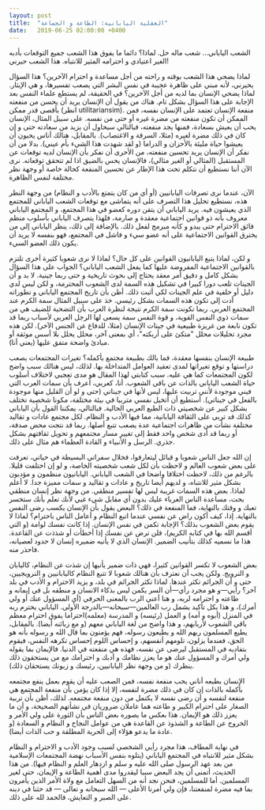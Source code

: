 ```yaml
---
layout: post
title:  "العقلية اليابانية: الطاعة و الجماعة"
date:   2019-06-25 02:00:00 +0400
---
```


الشعب الياباني... شعب ماله حل. لماذا؟ دائما ما يفوق هذا الشعب جميع التوقعات بأدبه الغير اعتيادي و احترامه المثير للانتباه. هذا الشعب حيرني!

لماذا يضحي هذا الشعب بوقته و راحته من أجل مساعدة و احترام الآخرين؟ هذا السؤال يحيرني، لأنه مبني على ظاهرة عجيبة في نفس البشر التي يصعب تفسيرها، و هي الإيثار. لماذا يضحي الإنسان بما لديه من أجل الآخرين؟ في الحقيقة، لم يستطع علماء النفس بعد الإجابة على هذا السؤال بشكل تام. هناك من يقول أن الإنسان يريد أن يحسن من منفعته بأقصى قدر ممكن (انظر utilitariansim). منفعة الإنسان تعتمد على الإنسان نفسه، فمن الممكن أن تكون منفعته من مضرة غيره أو حتى من نفسه. على سبيل المثال، الإنسان يحب أن يعيش بسعادة، فمنها يجد منفعته، فبالتالي سيحاول أن يزيد من سعادته حتى و إن كان في ذلك مضرة لغيره (مثلا، السرقة و الاغتصاب). بالمقابل، هنالك أناس يحبون أن يعيشوا حياة مليئة بالأحزان و الدراما (و لقد شهدت هذا الشيء بأم عيني). بدلا من أن نفكر أن الإنسان يريد تحسين منفعته، من الأحرى أن نفكر بأن الإنسان لديه توقعات عن المستقبل (المثالي أو الغير مثالي)، فالإنسان يحس بالضيق اذا لم تتحقق توقعاته. نرى الآن أننا نستطيع أن نتكلم تحت هذا الإطار عن تحسين المنفعة كحالة خاصة أو وجهة نظر مختلفة لنفس الظاهرة.

الآن، عندما نرى تصرفات اليابانيين (أو أي من كان يتمتع بالأدب و النظام) من وجهة النظر هذه، نستطيع تحليل هذا التصرف على أنه يتماشى مع توقعات الشعب الياباني للمجتمع الذي يعيشون فيه. يريد الياباني أن يتقن دوره كعضو في هذا المجتمع، و المجتمع الياباني معروف بأنه ذو قوانين اجتماعية معقدة و صارمة، فلهذا يتصرف الياباني بأسلوب منظم فائق الاحترام حتى يبدو و كأنه مبرمج لفعل ذلك. بالإضافة إلى ذلك، ينظر الياباني إلى من يخترق القوانين الاجتماعية على أنه عضو سيء و فاشل في المجتمع، فهو بنفسه لا يريد أن يكون ذلك العضو السيء.

و لكن، لماذا يتبع اليابانيون القوانين على كل حال؟ لماذا لا نرى شعوبا كثيرة أخرى تلتزم بالقوانين الاجتماعية المفروضة عليها كما يفعل الشعب الياباني؟ الجواب على هذا السؤال بشكل كامل و دقيق أمر معقد يحتاج إلى بحوث تاريخية و حتى ربما جينية. لا بد و أن الجينات تلعب دورا كبيرا في تشكيل هذه السمة لدى الشعوب المحترمة، و لكن ليس لدي دليل أو خلفية في علم الجينات لكي أثبت ذلك. أظن بأن تاريخ المجتمع الياباني و تطوراته أدت إلى تكون هذه السمات بشكل رئيسي. خذ على سبيل المثال سمة الكرم عند المجتمع العربي. ربما تكونت سمة الكرم نتيجة لنظرة العرب بأن التضحية للضيف هي من سمات ذوي النفس القوية، و قوة النفس سمة يسعى لها الرجل العربي لأسباب ربما قد تكون نابعة من غريزة طبيعية في جينات الإنسان (مثلا، للدفاع عن الجنس الآخر). لكن هذه مجرد تحليلات محلل "متكئ على أريكته"، أي بمعنى آخر، محلل يحلل بلا أسس موثقة أو مبادئ واضحة متفق عليها (يعني أنا).

طبيعة الإنسان بنفسها معقدة، فما بالك بطبيعة مجتمع بأكمله؟ تغيرات المجتمعات يصعب دراستها و توقع تغيراتها لمدى تعقيد العوامل المتداخلة بها. لذلك، ليس هنالك سبب واضح لكون المجتمعات كما هي عليه. سبب كتابتي لهذا المقال هو مدى تعجبي لاختلاف أسلوب حياة الشعب الياباني بالذات عن باقي الشعوب. أنا، كعربي، أعرف بأن سمات العرب التي فيني موجودة لأنني تربيت عليها، ليس لأنها في جيناتي (حتى و لو أن القليل منها موجودة بالفعل في جيناتي). أستطيع أن أتخيل نفسي متربيا في بيئة مختلفة، مكونا شخصية تختلف بشكل كبير عن شخصيتي ذات الطبع العربي الحالية. فبالتالي، يمكننا القول بأن الياباني كذلك قد تربى على الثقافة اليابانية، مما فيها الأدب و النظام. لكل مجتمع عادات و تقاليد مختلفة نشأت من ظاهرات اجتماعية عدة يصعب تتبع أصلها. ربما قد نتجت محض صدفة، أو ربما قد أدى شخص واحد فقط إلى تغيير مسار مجتمعهم و تحويل ثقافتهم بشكل جذري. الرسل و الأنبياء و القادة العظماء هم مثال على ذلك.

إن الله جعل الناس شعوبا و قبائل ليتعارفوا، فخلال سفراتي البسيطة في حياتي، تعرفت على بعض شعوب العالم و لاحظت بأن لكل شعب شخصيته الخاصة، و لو إن اختلفت قليلا. بالرغم من ذلك، لاحظت اختلافا واضحا في الشعب الياباني. اليابانيون منظمون و مؤدبون بشكل مثير للانتباه، و لديهم أيضا تاريخ و عادات و تقاليد و سمات مميزة جدا. لا أعلم لماذا. بعض هذه السمات غريبة ليس لها تفسير منطقي. من وجهة نظر إنسان منطقي بحت، مساعدة الناس الغرباء عليك بدون أي مقابل شيء غبي لأنك تعلم بأنك ستخسر تعبك و وقتك بالنهاية، فما المنفعة في ذلك؟ البعض يقول بأن الإنسان يكسب رضى النفس بالنهاية. إذا، كيف أكون راض عن نفسي عندما اتبع النظام و أعامل الناس باحترام؟ لماذا لا يقوم بعض الشعوب بذلك؟ الإجابة تكمن في نفس الإنسان. إذا كانت نفسك لوامة (و التي أقسم الله بها في كتابه الكريم)، فلن ترض عن نفسك إذا أخطأت أو شذذت عن القاعدة. هذا ما نسميه كذلك بتأنيب الضمير. الإنسان الذي لا يأنبه ضميره إنسان لا حدود لعصيانه، فاحذر منه.

بعض الشعوب لا تكسر القوانين كثيرا، فهي ذات ضمير يأنبها إن شذت عن النظام، كاليابان و النرويج. ولكن يجب أن نعترف بأن هنالك شعوبا لا تتبع النظام كاليابانيين و النرويجيين، حتى و أن الجرائم تكثر عندها. لماذا تكثر الجرائم في بلد، و يزيد الاحترام و الأدب في بلد آخر؟ رأيي—و هو مجرد رأي—أن السر يكمن ليس بذكاء الانسان و منطقه بل في إيمانه و طاعته و احترامه لربه، و هنا أعني الرب بالمعنى الحرفي (أي المسؤول عنك أو ولي أمرك)، و هذا بكل تأكيد يشمل رب العالمين—سبحانه—بالدرجة الأولى. الياباني يحترم ربه في المنزل (أبوه و أمه) و العمل (رئيسه) و المدرسة (معلمه)احتراما يفوق احترام معظم باقي الشعوب لأربابهم، و هذا واضح من لغة الياباني معهم (و مع زبائنه أيضا). بالمقابل، يطيع المسلمون ربهم الله و يطيعون رسوله، فهم يؤمنون بما قال الله و رسوله بأنه هو الحق، فعندما يزلون، تلومهم أنفسهم، و إحساس اللوم إحساس تكرهه النفس، فيقوم بتفاديه في المستقبل ليرضى عن نفسه، فهذه هي منفعته في الدنيا. فالإيمان بما يقوله ولي أمرك و المسؤول عنك هو ما يعزز نظامك و أدبك و احترامك مع من يستحقون ذلك بنظرك (و من وجهة نظر اليابانيين، رئيسك و زبونك يستحقان ذلك).

الإنسان بطبعه أناني يحب منفعة نفسه، فمن الصعب عليه أن يقوم بعمل ينفع مجتمعه بأكمله بالذات إن كان في ذلك مضرة لنفسه، إلا إذا كان يؤمن بأن منفعة المجتمع هي منفعة لنفسه و أن رضى نفسه لا يكتمل من دون منفعة مجتمعه. لذلك، أظن بأن تربية الصغار على احترام الكبير و طاعته هما عاملان ضروريان في نشأتهم الصحيحة، و أن ما يعزز ذلك هو الإيمان. هذا بعكس ما يصوره بعض الناس بأن الثورة على ولي الأمر و الخروج عن الطاعة و الشذوذ عن القاعدة هي من عوامل النجاح و النظام و السعادة (و عادة ما يدعو هؤلاء إلى الحرية المطلقة و حب الذات أيضا).

في نهاية المطاف، هذا مجرد رأيي الشخصي لسبب وجود الأدب و الاحترام و النظام بشكل مثير للانتباه في المجتمع الياباني (يتلوه بنفس الأسباب نهضة المجتمعات الإسلامية من بعد عهد الرسول صلى الله عليه و سلم و ازدهار العلم و النظام فيها). من هذا الحديث، أتمنى أن يجد البعض سببا ليقدروا مدى أهمية الطاعة و الإيمان، حتى لغير المسلمين. أما للمسلمين، فنحن نجد أنه من السهل التعامل مع ولاة الأمر الذين يأمرون بما فيه مضرة لمنفعتنا، فإن ولي أمرنا الأعلى — الله سبحانه و تعالى — قد حثنا في دينه على الصبر و التعايش، فالحمد لله على ذلك.
